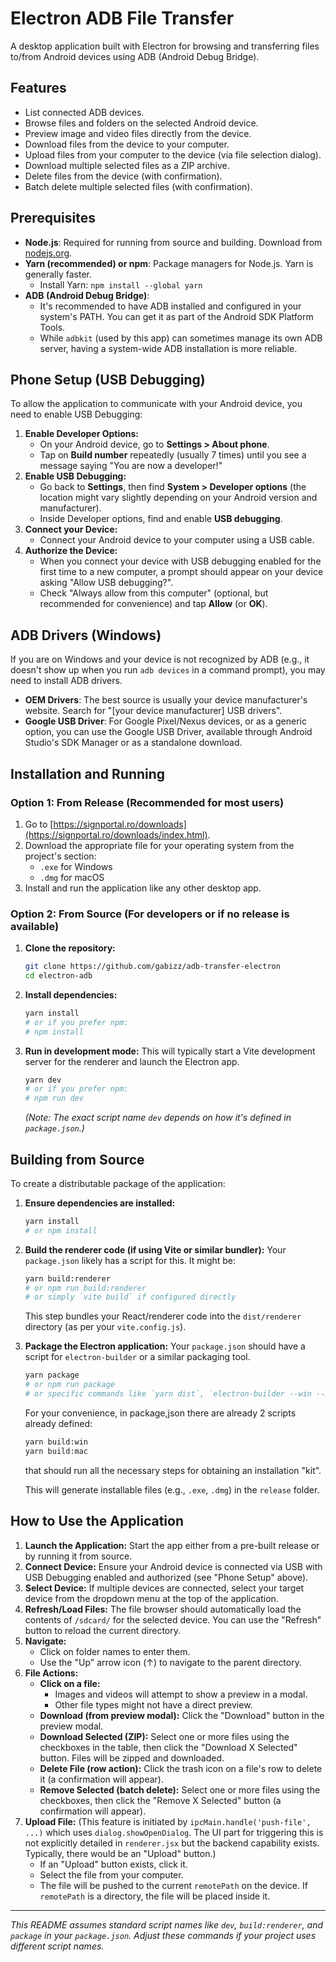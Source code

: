 # Electron ADB File Transfer

A desktop application built with Electron for browsing and transferring files to/from Android devices using ADB (Android Debug Bridge).

## Features

*   List connected ADB devices.
*   Browse files and folders on the selected Android device.
*   Preview image and video files directly from the device.
*   Download files from the device to your computer.
*   Upload files from your computer to the device (via file selection dialog).
*   Download multiple selected files as a ZIP archive.
*   Delete files from the device (with confirmation).
*   Batch delete multiple selected files (with confirmation).

## Prerequisites

*   **Node.js**: Required for running from source and building. Download from [nodejs.org](https://nodejs.org/).
*   **Yarn (recommended) or npm**: Package managers for Node.js. Yarn is generally faster.
    *   Install Yarn: `npm install --global yarn`
*   **ADB (Android Debug Bridge)**:
    *   It's recommended to have ADB installed and configured in your system's PATH. You can get it as part of the Android SDK Platform Tools.
    *   While `adbkit` (used by this app) can sometimes manage its own ADB server, having a system-wide ADB installation is more reliable.

## Phone Setup (USB Debugging)

To allow the application to communicate with your Android device, you need to enable USB Debugging:

1.  **Enable Developer Options:**
    *   On your Android device, go to **Settings > About phone**.
    *   Tap on **Build number** repeatedly (usually 7 times) until you see a message saying "You are now a developer!"
2.  **Enable USB Debugging:**
    *   Go back to **Settings**, then find **System > Developer options** (the location might vary slightly depending on your Android version and manufacturer).
    *   Inside Developer options, find and enable **USB debugging**.
3.  **Connect your Device:**
    *   Connect your Android device to your computer using a USB cable.
4.  **Authorize the Device:**
    *   When you connect your device with USB debugging enabled for the first time to a new computer, a prompt should appear on your device asking "Allow USB debugging?".
    *   Check "Always allow from this computer" (optional, but recommended for convenience) and tap **Allow** (or **OK**).

## ADB Drivers (Windows)

If you are on Windows and your device is not recognized by ADB (e.g., it doesn't show up when you run `adb devices` in a command prompt), you may need to install ADB drivers.

*   **OEM Drivers**: The best source is usually your device manufacturer's website. Search for "[your device manufacturer] USB drivers".
*   **Google USB Driver**: For Google Pixel/Nexus devices, or as a generic option, you can use the Google USB Driver, available through Android Studio's SDK Manager or as a standalone download.

## Installation and Running

### Option 1: From Release (Recommended for most users)

1.  Go to [https://signportal.ro/downloads](https://signportal.ro/downloads/index.html).
2.  Download the appropriate file for your operating system from the project's section:
    *   `.exe` for Windows
    *   `.dmg` for macOS
3.  Install and run the application like any other desktop app.

### Option 2: From Source (For developers or if no release is available)

1.  **Clone the repository:**
    ```bash
    git clone https://github.com/gabizz/adb-transfer-electron
    cd electron-adb
    ```
2.  **Install dependencies:**
    ```bash
    yarn install
    # or if you prefer npm:
    # npm install
    ```
3.  **Run in development mode:**
    This will typically start a Vite development server for the renderer and launch the Electron app.
    ```bash
    yarn dev
    # or if you prefer npm:
    # npm run dev
    ```
    *(Note: The exact script name `dev` depends on how it's defined in `package.json`.)*

## Building from Source

To create a distributable package of the application:

1.  **Ensure dependencies are installed:**
    ```bash
    yarn install
    # or npm install
    ```
2.  **Build the renderer code (if using Vite or similar bundler):**
    Your `package.json` likely has a script for this. It might be:
    ```bash
    yarn build:renderer
    # or npm run build:renderer
    # or simply `vite build` if configured directly
    ```
    This step bundles your React/renderer code into the `dist/renderer` directory (as per your `vite.config.js`).

3.  **Package the Electron application:**
    Your `package.json` should have a script for `electron-builder` or a similar packaging tool.
    ```bash
    yarn package
    # or npm run package
    # or specific commands like `yarn dist`, `electron-builder --win --mac`, etc.
    ```

    For your convenience, in package,json there are already 2 scripts already defined:
    ```bash
    yarn build:win
    yarn build:mac
    ```
    that should run all the necessary steps for obtaining an installation "kit".

    This will generate installable files (e.g., `.exe`, `.dmg`) in the `release` folder.

## How to Use the Application

1.  **Launch the Application:** Start the app either from a pre-built release or by running it from source.
2.  **Connect Device:** Ensure your Android device is connected via USB with USB Debugging enabled and authorized (see "Phone Setup" above).
3.  **Select Device:** If multiple devices are connected, select your target device from the dropdown menu at the top of the application.
4.  **Refresh/Load Files:** The file browser should automatically load the contents of `/sdcard/` for the selected device. You can use the "Refresh" button to reload the current directory.
5.  **Navigate:**
    *   Click on folder names to enter them.
    *   Use the "Up" arrow icon (↑) to navigate to the parent directory.
6.  **File Actions:**
    *   **Click on a file:**
        *   Images and videos will attempt to show a preview in a modal.
        *   Other file types might not have a direct preview.
    *   **Download (from preview modal):** Click the "Download" button in the preview modal.
    *   **Download Selected (ZIP):** Select one or more files using the checkboxes in the table, then click the "Download X Selected" button. Files will be zipped and downloaded.
    *   **Delete File (row action):** Click the trash icon on a file's row to delete it (a confirmation will appear).
    *   **Remove Selected (batch delete):** Select one or more files using the checkboxes, then click the "Remove X Selected" button (a confirmation will appear).
7.  **Upload File:** (This feature is initiated by `ipcMain.handle('push-file', ...)` which uses `dialog.showOpenDialog`. The UI part for triggering this is not explicitly detailed in `renderer.jsx` but the backend capability exists. Typically, there would be an "Upload" button.)
    *   If an "Upload" button exists, click it.
    *   Select the file from your computer.
    *   The file will be pushed to the current `remotePath` on the device. If `remotePath` is a directory, the file will be placed inside it.

---

*This README assumes standard script names like `dev`, `build:renderer`, and `package` in your `package.json`. Adjust these commands if your project uses different script names.*
